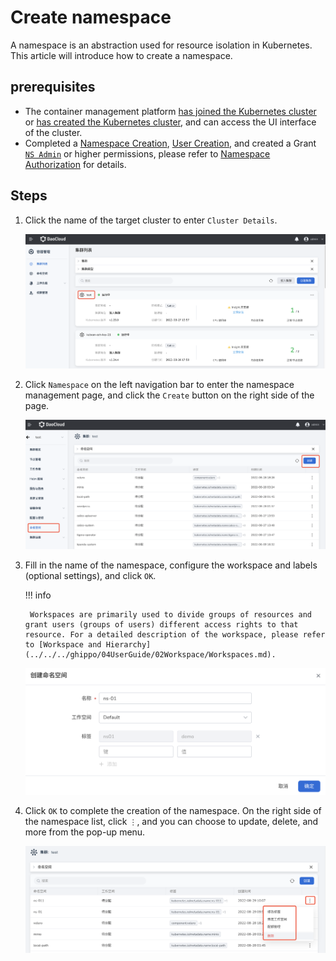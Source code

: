 # Create namespace

A namespace is an abstraction used for resource isolation in Kubernetes. This article will introduce how to create a namespace.

## prerequisites

- The container management platform [has joined the Kubernetes cluster](../Clusters/JoinACluster.md) or [has created the Kubernetes cluster](../Clusters/CreateCluster.md), and can access the UI interface of the cluster.
- Completed a [Namespace Creation](../Namespaces/createtens.md), [User Creation](../../../ghippo/04UserGuide/01UserandAccess/User.md), and created a Grant [`NS Admin`](../Permissions/PermissionBrief.md#ns-admin) or higher permissions, please refer to [Namespace Authorization](../Permissions/Cluster-NSAuth.md) for details.

## Steps

1. Click the name of the target cluster to enter `Cluster Details`.

    ![ns](../../images/crd01.png)

2. Click `Namespace` on the left navigation bar to enter the namespace management page, and click the `Create` button on the right side of the page.

    ![ns](../../images/ns01.png)

3. Fill in the name of the namespace, configure the workspace and labels (optional settings), and click `OK`.

    !!! info

        Workspaces are primarily used to divide groups of resources and grant users (groups of users) different access rights to that resource. For a detailed description of the workspace, please refer to [Workspace and Hierarchy](../../../ghippo/04UserGuide/02Workspace/Workspaces.md).

    ![ns](../../images/ns02.png)

4. Click `OK` to complete the creation of the namespace. On the right side of the namespace list, click `⋮`, and you can choose to update, delete, and more from the pop-up menu.

    ![ns](../../images/ns03.png)
